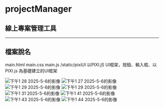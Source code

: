 # projectManager
## 線上專案管理工具
----------------
## 檔案說名
main.html
main.css
main.js
/static/pixiUI   以PIXI.jS UI框架，按鈕、輸入框、以PIXI.js 為基礎建立的UI框架


![下午1 28 2025-5-6的影像](https://github.com/user-attachments/assets/e045ad9b-6516-44f3-9a67-abe45dec37d2)
![下午1 27 2025-5-6的影像](https://github.com/user-attachments/assets/3554977a-304b-4db8-8bbd-de45c208ab65)
![下午1 29 2025-5-6的影像](https://github.com/user-attachments/assets/3d8d99db-f432-4f03-a652-4037661629ba)
![下午1 29 2025-5-6的影像](https://github.com/user-attachments/assets/2c989beb-5fcb-4134-9103-f2a752312c51)
![下午1 31 2025-5-6的影像](https://github.com/user-attachments/assets/1368ed99-b602-4922-9aeb-0eb9216e6bf7)
![下午1 41 2025-5-6的影像](https://github.com/user-attachments/assets/c576383b-9386-4d45-a3b5-417ec1135b4c)
![下午1 43 2025-5-6的影像](https://github.com/user-attachments/assets/4c2e33e5-5ae3-4ef6-a2b9-e7db417ee5ec)
![下午1 44 2025-5-6的影像](https://github.com/user-attachments/assets/63a3a83a-1b6e-4137-913d-a8dc229fd23a)

